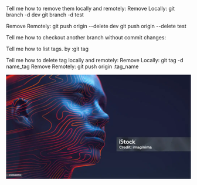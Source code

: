 Tell me how to remove them locally and remotely:
Remove Locally: 
git branch -d dev
git branch -d test

Remove Remotely:
git push origin --delete dev
git push origin --delete test

Tell me how to checkout another branch without commit
changes:



Tell me how to list tags.
by :git tag 

Tell me how to delete tag locally and remotely:
Remove Locally: 
git tag -d name_tag
Remove Remotely:
git push origin :tag_name


![Image Description](farha.webp)
